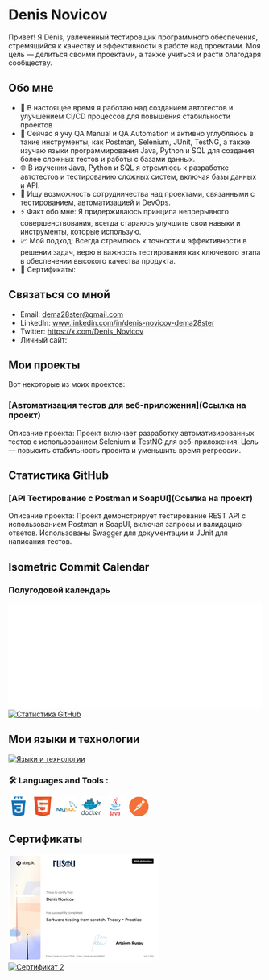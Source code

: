 # Denis Novicov
Привет! 
Я Denis, увлеченный тестировщик программного обеспечения, стремящийся к качеству и эффективности в работе над проектами.
Моя цель — делиться своими проектами, а также учиться и расти благодаря сообществу.
## Обо мне
- 🔭 В настоящее время я работаю над созданием автотестов и улучшением CI/CD процессов для повышения стабильности проектов
- 🌱 Сейчас я учу QA Manual и QA Automation и активно углубляюсь в такие инструменты, как Postman, Selenium, JUnit, TestNG, а также изучаю языки программирования Java, Python и SQL для создания более сложных тестов и работы с базами данных.
- 🌐 В изучении Java, Python и SQL я стремлюсь к разработке автотестов и тестированию сложных систем, включая базы данных и API.
- 👯 Ищу возможность сотрудничества над проектами, связанными с тестированием, автоматизацией и DevOps.
- ⚡ Факт обо мне: Я придерживаюсь принципа непрерывного совершенствования, всегда стараюсь улучшить свои навыки и инструменты, которые использую.
- 📈 Мой подход: Всегда стремлюсь к точности и эффективности в решении задач, верю в важность тестирования как ключевого этапа в обеспечении высокого качества продукта.
- 📜 Сертификаты: 
## Связаться со мной
- Email: dema28ster@gmail.com
- LinkedIn: www.linkedin.com/in/denis-novicov-dema28ster
- Twitter: https://x.com/Denis_Novicov
- Личный сайт: 
## Мои проекты
Вот некоторые из моих проектов:
### [Автоматизация тестов для веб-приложения](Ссылка на проект)
Описание проекта: Проект включает разработку автоматизированных тестов с использованием Selenium и TestNG для веб-приложения. Цель — повысить стабильность проекта и уменьшить время регрессии.
## Статистика GitHub
### [API Тестирование с Postman и SoapUI](Ссылка на проект)
Описание проекта: Проект демонстрирует тестирование REST API с использованием Postman и SoapUI, включая запросы и валидацию ответов. Использованы Swagger для документации и JUnit для написания тестов.
## Isometric Commit Calendar
### Полугодовой календарь
![Half-Year Calendar](./metrics.plugin.isocalendar.svg)
[![Статистика GitHub](https://github-readme-stats.vercel.app/api?username=dema28&show_icons=true&theme=radical)](https://github.com/dema28)
## Мои языки и технологии
[![Языки и технологии](https://github-readme-stats.vercel.app/api/top-langs/?username=dema28&layout=compact&theme=radical)](https://github.com/dema28)
### :hammer_and_wrench: Languages and Tools :
  <img src="https://github.com/devicons/devicon/blob/master/icons/css3/css3-plain-wordmark.svg"  title="CSS3" alt="CSS" width="40" height="40"/>&nbsp;
  <img src="https://github.com/devicons/devicon/blob/master/icons/html5/html5-original.svg" title="HTML5" alt="HTML" width="40" height="40"/>&nbsp;
  <img src="https://github.com/devicons/devicon/blob/master/icons/mysql/mysql-original-wordmark.svg" title="MySQL"  alt="MySQL" width="40" height="40"/>&nbsp;
  <img src="https://github.com/devicons/devicon/blob/d98a72cb9a6d8e543ddbddc32bac231572349e96/icons/docker/docker-original-wordmark.svg" title="docker" alt="docker" width="40" height="40"/>&nbsp;
  <img src="https://github.com/devicons/devicon/blob/d98a72cb9a6d8e543ddbddc32bac231572349e96/icons/java/java-original-wordmark.svg" title="java" alt="java" width="40" height="40"/>&nbsp;
 <img src="https://github.com/devicons/devicon/blob/master/icons/postman/postman-original.svg" title="postman" alt="postman" width="40" height="40"/>&nbsp;
<!-- ### Календарь за полный год -->
<!-- ![Full-Year Calendar](./metrics.plugin.isocalendar.fullyear.svg) -->
## Сертификаты

[![QA_Testing](certificates/QA_TestingAR_thumb.jpg)](certificates/QA_TestingAR.pdf)  
[![Сертификат 2](certificates/certificate2_thumb.png)](certificates/certificate2.pdf)



